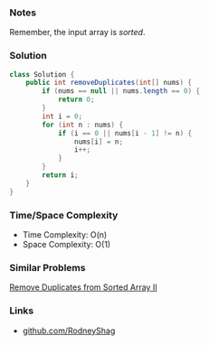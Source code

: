 ### Notes

Remember, the input array is _sorted_.

### Solution

```java
class Solution {
    public int removeDuplicates(int[] nums) {
        if (nums == null || nums.length == 0) {
            return 0;
        }
        int i = 0;
        for (int n : nums) {
            if (i == 0 || nums[i - 1] != n) {
                nums[i] = n;
                i++;
            }
        }
        return i;
    }
}
```

### Time/Space Complexity

-  Time Complexity: O(n)
- Space Complexity: O(1)

### Similar Problems

[Remove Duplicates from Sorted Array II](https://leetcode.com/problems/remove-duplicates-from-sorted-array-ii)

### Links

- [github.com/RodneyShag](https://github.com/RodneyShag)
